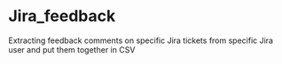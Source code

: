 # Jira_feedback
Extracting feedback comments on specific Jira tickets from specific Jira user and put them together in CSV 
